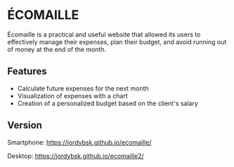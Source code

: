 # ÉCOMAILLE

Écomaille is a practical and useful website that allowed its users to effectively manage their expenses, plan their budget, and avoid running out of money at the end of the month.

## Features

- Calculate future expenses for the next month
- Visualization of expenses with a chart
- Creation of a personalized budget based on the client's salary

## Version
Smartphone: https://jordybsk.github.io/ecomaille/

Desktop: https://jordybsk.github.io/ecomaille2/



